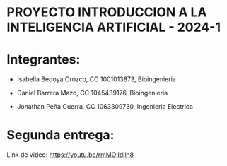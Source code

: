 # PROYECTO INTRODUCCION A LA INTELIGENCIA ARTIFICIAL - 2024-1

# Integrantes:
- Isabella Bedoya Orozco,
  CC 1001013873,
  Bioingenieria

- Daniel Barrera Mazo,
  CC 1045439176,
  Bioingenieria

- Jonathan Peña Guerra,
  CC 1063309730,
  Ingenieria Electrica

# Segunda entrega:

Link de video: https://youtu.be/rmMOiIdjln8
